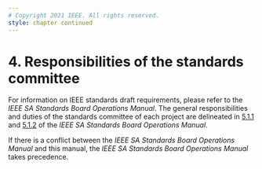 ```yaml
---
# Copyright 2021 IEEE. All rights reserved.
style: chapter continued
---
```


# 4. Responsibilities of the standards committee

For information on IEEE standards draft requirements, please refer to the *IEEE SA Standards Board Operations Manual*. The general responsibilities and duties of the standards committee of each project are delineated in [5.1.1](http://standards.ieee.org/develop/policies/opman/sect5.html) and [5.1.2](http://standards.ieee.org/develop/policies/opman/sect5.html) of the *IEEE SA Standards Board Operations Manual*.

If there is a conflict between the *IEEE SA Standards Board Operations Manual* and this manual, the *IEEE SA Standards Board Operations Manual* takes precedence.

